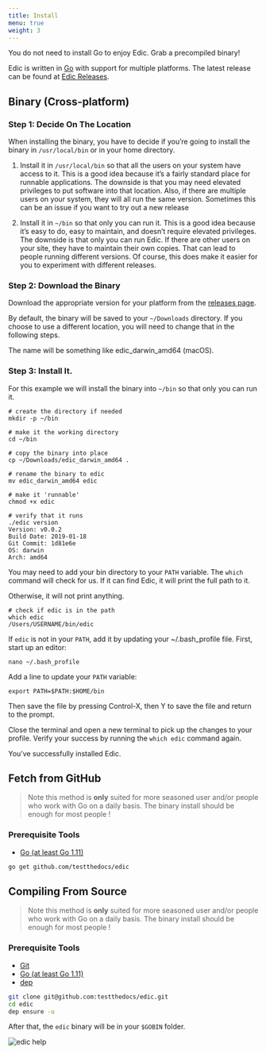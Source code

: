 ```yaml
---
title: Install
menu: true
weight: 3
---
```


You do not need to install Go to enjoy Edic. Grab a precompiled binary!

Edic is written in [Go](https://golang.org/) with support for multiple platforms.
The latest release can be found at [Edic Releases](https://github.com/testthedocs/edic/releases).

## Binary (Cross-platform)

### Step 1: Decide On The Location

When installing the binary, you have to decide if you’re going to install the binary in `/usr/local/bin` or in your home directory.

1. Install it in `/usr/local/bin` so that all the users on your system have access to it.
This is a good idea because it’s a fairly standard place for runnable applications.
The downside is that you may need elevated privileges to put software into that location.
Also, if there are multiple users on your system, they will all run the same version.
Sometimes this can be an issue if you want to try out a new release

2. Install it in `~/bin` so that only you can run it.
This is a good idea because it’s easy to do, easy to maintain, and doesn’t require elevated privileges.
The downside is that only you can run Edic.
If there are other users on your site, they have to maintain their own copies.
That can lead to people running different versions.
Of course, this does make it easier for you to experiment with different releases.

### Step 2: Download the Binary

Download the appropriate version for your platform from the [releases page](https://github.com/testthedocs/edic/releases).

By default, the binary will be saved to your `~/Downloads` directory.
If you choose to use a different location, you will need to change that in the following steps.

The name will be something like edic_darwin_amd64 (macOS).

### Step 3: Install It.

For this example we will install the binary into `~/bin` so that only you can run it.

```shell
# create the directory if needed
mkdir -p ~/bin

# make it the working directory
cd ~/bin

# copy the binary into place
cp ~/Downloads/edic_darwin_amd64 .

# rename the binary to edic
mv edic_darwin_amd64 edic

# make it 'runnable'
chmod +x edic

# verify that it runs
./edic version
Version: v0.0.2
Build Date: 2019-01-18
Git Commit: 1d81e6e
OS: darwin
Arch: amd64
```

You may need to add your bin directory to your `PATH` variable.
The `which` command will check for us.
If it can find Edic, it will print the full path to it.

Otherwise, it will not print anything.

```shell
# check if edic is in the path
which edic
/Users/USERNAME/bin/edic
```

If `edic` is not in your `PATH`, add it by updating your ~/.bash_profile file.
First, start up an editor:

```shell
nano ~/.bash_profile
```

Add a line to update your `PATH` variable:

```shell
export PATH=$PATH:$HOME/bin
```

Then save the file by pressing Control-X, then Y to save the file and return to the prompt.

Close the terminal and open a new terminal to pick up the changes to your profile.
Verify your success by running the `which edic` command again.

You’ve successfully installed Edic.

## Fetch from GitHub

> Note this method is **only** suited for more seasoned user and/or people who work with Go on a daily basis.
> The binary install should be enough for most people !

### Prerequisite Tools

- [Go (at least Go 1.11)](https://golang.org/)

```sh
go get github.com/testthedocs/edic
```

## Compiling From Source

> Note this method is **only** suited for more seasoned user and/or people who work with Go on a daily basis.
> The binary install should be enough for most people !

### Prerequisite Tools

- [Git](http://git-scm.com/)
- [Go (at least Go 1.11)](https://golang.org/)
- [dep](https://github.com/golang/dep/)

```sh
git clone git@github.com:testthedocs/edic.git
cd edic
dep ensure -u
```

After that, the `edic` binary will be in your `$GOBIN` folder.

![edic help](/edic-help.png "edic help")
